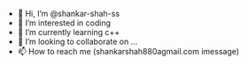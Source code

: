 - 👋 Hi, I’m @shankar-shah-ss
- 👀 I’m interested in coding 
- 🌱 I’m currently learning c++
- 💞️ I’m looking to collaborate on ...
- 📫 How to reach me (shankarshah880agmail.com imessage)

<!---
shankar-shah-ss/shankar-shah-ss is a ✨ special ✨ repository because its `README.md` (this file) appears on your GitHub profile.
You can click the Preview link to take a look at your changes.
--->
